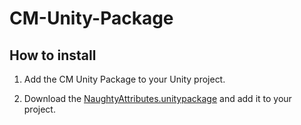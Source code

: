 # CM-Unity-Package

## How to install

1. Add the CM Unity Package to your Unity project.

2. Download the [NaughtyAttributes.unitypackage](https://github.com/dbrizov/NaughtyAttributes) and add it to your project.

